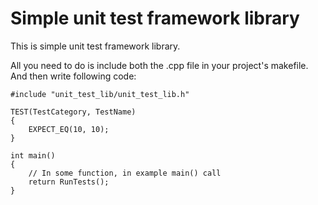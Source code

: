 # Simple unit test framework library

This is simple unit test framework library.

All you need to do is include both the .cpp file in your project's makefile.
And then write following code:

```
#include "unit_test_lib/unit_test_lib.h"

TEST(TestCategory, TestName)
{
	EXPECT_EQ(10, 10);
}

int main()
{
	// In some function, in example main() call
	return RunTests();
}
```

